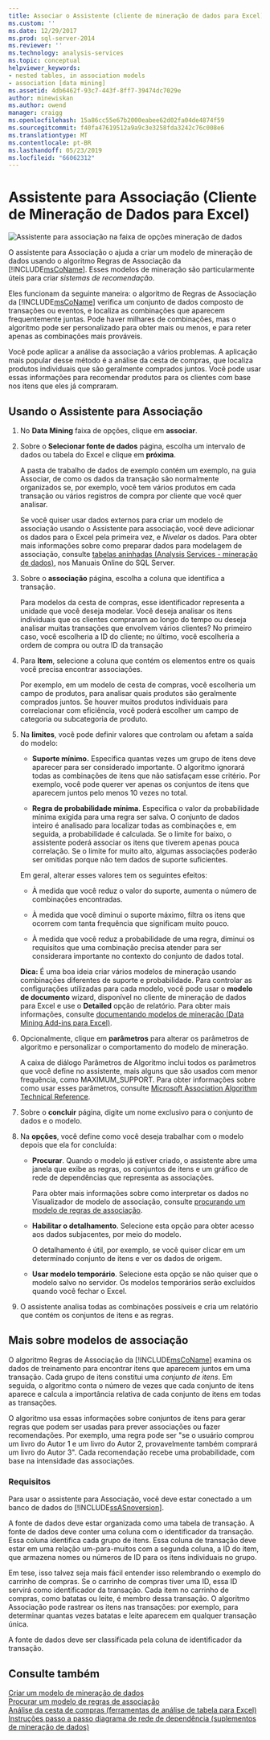 ```yaml
---
title: Associar o Assistente (cliente de mineração de dados para Excel) | Microsoft Docs
ms.custom: ''
ms.date: 12/29/2017
ms.prod: sql-server-2014
ms.reviewer: ''
ms.technology: analysis-services
ms.topic: conceptual
helpviewer_keywords:
- nested tables, in association models
- association [data mining]
ms.assetid: 4db6462f-93c7-443f-8ff7-39474dc7029e
author: minewiskan
ms.author: owend
manager: craigg
ms.openlocfilehash: 15a86cc55e67b2000eabee62d02fa04de4874f59
ms.sourcegitcommit: f40fa47619512a9a9c3e3258fda3242c76c008e6
ms.translationtype: MT
ms.contentlocale: pt-BR
ms.lasthandoff: 05/23/2019
ms.locfileid: "66062312"
---
```

# <a name="associate-wizard-data-mining-client-for-excel"></a>Assistente para Associação (Cliente de Mineração de Dados para Excel)
  ![Assistente para associação na faixa de opções mineração de dados](media/dmc-associate.gif "Assistente para associação na faixa de opções mineração de dados")  
  
 O assistente para Associação o ajuda a criar um modelo de mineração de dados usando o algoritmo Regras de Associação da [!INCLUDE[msCoName](../includes/msconame-md.md)]. Esses modelos de mineração são particularmente úteis para criar *sistemas de recomendação*.  
  
 Eles funcionam da seguinte maneira: o algoritmo de Regras de Associação da [!INCLUDE[msCoName](../includes/msconame-md.md)] verifica um conjunto de dados composto de transações ou eventos, e localiza as combinações que aparecem frequentemente juntas. Pode haver milhares de combinações, mas o algoritmo pode ser personalizado para obter mais ou menos, e para reter apenas as combinações mais prováveis.  
  
 Você pode aplicar a análise da associação a vários problemas. A aplicação mais popular desse método é a análise da cesta de compras, que localiza produtos individuais que são geralmente comprados juntos. Você pode usar essas informações para recomendar produtos para os clientes com base nos itens que eles já compraram.  
  
## <a name="using-the-associate-wizard"></a>Usando o Assistente para Associação  
  
1.  No **Data Mining** faixa de opções, clique em **associar**.  
  
2.  Sobre o **Selecionar fonte de dados** página, escolha um intervalo de dados ou tabela do Excel e clique em **próxima**.  
  
     A pasta de trabalho de dados de exemplo contém um exemplo, na guia Associar, de como os dados da transação são normalmente organizados se, por exemplo, você tem vários produtos em cada transação ou vários registros de compra por cliente que você quer analisar.  
  
     Se você quiser usar dados externos para criar um modelo de associação usando o Assistente para associação, você deve adicionar os dados para o Excel pela primeira vez, e *Nivelar* os dados. Para obter mais informações sobre como preparar dados para modelagem de associação, consulte [tabelas aninhadas &#40;Analysis Services - mineração de dados&#41;](data-mining/nested-tables-analysis-services-data-mining.md), nos Manuais Online do SQL Server.  
  
3.  Sobre o **associação** página, escolha a coluna que identifica a transação.  
  
     Para modelos da cesta de compras, esse identificador representa a unidade que você deseja modelar. Você deseja analisar os itens individuais que os clientes compraram ao longo do tempo ou deseja analisar muitas transações que envolvem vários clientes? No primeiro caso, você escolheria a ID do cliente; no último, você escolheria a ordem de compra ou outra ID da transação  
  
4.  Para **Item**, selecione a coluna que contém os elementos entre os quais você precisa encontrar associações.  
  
     Por exemplo, em um modelo de cesta de compras, você escolheria um campo de produtos, para analisar quais produtos são geralmente comprados juntos. Se houver muitos produtos individuais para correlacionar com eficiência, você poderá escolher um campo de categoria ou subcategoria de produto.  
  
5.  Na **limites**, você pode definir valores que controlam ou afetam a saída do modelo:  
  
    -   **Suporte mínimo.** Especifica quantas vezes um grupo de itens deve aparecer para ser considerado importante. O algoritmo ignorará todas as combinações de itens que não satisfaçam esse critério. Por exemplo, você pode querer ver apenas os conjuntos de itens que aparecem juntos pelo menos 10 vezes no total.  
  
    -   **Regra de probabilidade mínima**. Especifica o valor da probabilidade mínima exigida para uma regra ser salva. O conjunto de dados inteiro é analisado para localizar todas as combinações e, em seguida, a probabilidade é calculada. Se o limite for baixo, o assistente poderá associar os itens que tiverem apenas pouca correlação. Se o limite for muito alto, algumas associações poderão ser omitidas porque não tem dados de suporte suficientes.  
  
     Em geral, alterar esses valores tem os seguintes efeitos:  
  
    -   À medida que você reduz o valor do suporte, aumenta o número de combinações encontradas.  
  
    -   À medida que você diminui o suporte máximo, filtra os itens que ocorrem com tanta frequência que significam muito pouco.  
  
    -   À medida que você reduz a probabilidade de uma regra, diminui os requisitos que uma combinação precisa atender para ser considerara importante no contexto do conjunto de dados total.  
  
     **Dica:** É uma boa ideia criar vários modelos de mineração usando combinações diferentes de suporte e probabilidade. Para controlar as configurações utilizadas para cada modelo, você pode usar o **modelo de documento** wizard, disponível no cliente de mineração de dados para Excel e use o **Detailed** opção de relatório. Para obter mais informações, consulte [documentando modelos de mineração &#40;Data Mining Add-ins para Excel&#41;](documenting-mining-models-data-mining-add-ins-for-excel.md).  
  
6.  Opcionalmente, clique em **parâmetros** para alterar os parâmetros de algoritmo e personalizar o comportamento do modelo de mineração.  
  
     A caixa de diálogo Parâmetros de Algoritmo inclui todos os parâmetros que você define no assistente, mais alguns que são usados com menor frequência, como MAXIMUM_SUPPORT. Para obter informações sobre como usar esses parâmetros, consulte [Microsoft Association Algorithm Technical Reference](data-mining/microsoft-association-algorithm-technical-reference.md).  
  
7.  Sobre o **concluir** página, digite um nome exclusivo para o conjunto de dados e o modelo.  
  
8.  Na **opções**, você define como você deseja trabalhar com o modelo depois que ela for concluída:  
  
    -   **Procurar**.  Quando o modelo já estiver criado, o assistente abre uma janela que exibe as regras, os conjuntos de itens e um gráfico de rede de dependências que representa as associações.  
  
         Para obter mais informações sobre como interpretar os dados no Visualizador de modelo de associação, consulte [procurando um modelo de regras de associação](browsing-an-association-rules-model.md).  
  
    -   **Habilitar o detalhamento**. Selecione esta opção para obter acesso aos dados subjacentes, por meio do modelo.  
  
         O detalhamento é útil, por exemplo, se você quiser clicar em um determinado conjunto de itens e ver os dados de origem.  
  
    -   **Usar modelo temporário**. Selecione esta opção se não quiser que o modelo salvo no servidor. Os modelos temporários serão excluídos quando você fechar o Excel.  
  
9. O assistente analisa todas as combinações possíveis e cria um relatório que contém os conjuntos de itens e as regras.  
  
## <a name="more-about-association-models"></a>Mais sobre modelos de associação  
 O algoritmo Regras de Associação da [!INCLUDE[msCoName](../includes/msconame-md.md)] examina os dados de treinamento para encontrar itens que aparecem juntos em uma transação. Cada grupo de itens constitui uma *conjunto de itens*. Em seguida, o algoritmo conta o número de vezes que cada conjunto de itens aparece e calcula a importância relativa de cada conjunto de itens em todas as transações.  
  
 O algoritmo usa essas informações sobre conjuntos de itens para gerar regras que podem ser usadas para prever associações ou fazer recomendações. Por exemplo, uma regra pode ser "se o usuário comprou um livro do Autor 1 e um livro do Autor 2, provavelmente também comprará um livro do Autor 3". Cada recomendação recebe uma probabilidade, com base na intensidade das associações.  
  
### <a name="requirements"></a>Requisitos  
 Para usar o assistente para Associação, você deve estar conectado a um banco de dados do [!INCLUDE[ssASnoversion](../includes/ssasnoversion-md.md)].  
  
 A fonte de dados deve estar organizada como uma tabela de transação. A fonte de dados deve conter uma coluna com o identificador da transação. Essa coluna identifica cada grupo de itens. Essa coluna de transação deve estar em uma relação um-para-muitos com a segunda coluna, a ID do item, que armazena nomes ou números de ID para os itens individuais no grupo.  
  
 Em tese, isso talvez seja mais fácil entender isso relembrando o exemplo do carrinho de compras. Se o carrinho de compras tiver uma ID, essa ID servirá como identificador da transação. Cada item no carrinho de compras, como batatas ou leite, é membro dessa transação. O algoritmo Associação pode rastrear os itens nas transações: por exemplo, para determinar quantas vezes batatas e leite aparecem em qualquer transação única.  
  
 A fonte de dados deve ser classificada pela coluna de identificador da transação.  
  
## <a name="see-also"></a>Consulte também  
 [Criar um modelo de mineração de dados](creating-a-data-mining-model.md)   
 [Procurar um modelo de regras de associação](browsing-an-association-rules-model.md)   
 [Análise da cesta de compras &#40;ferramentas de análise de tabela para Excel&#41;](shopping-basket-analysis-table-analysistools-for-excel.md)   
 [Instruções passo a passo diagrama de rede de dependência &#40;suplementos de mineração de dados&#41;](dependency-network-diagram-walkthrough-data-mining-add-ins.md)  
  
  
